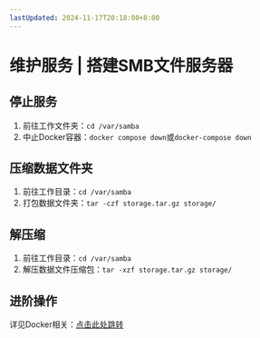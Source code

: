 ```yaml
---
lastUpdated: 2024-11-17T20:18:00+8:00
---
```


# 维护服务 | 搭建SMB文件服务器

## 停止服务

1. 前往工作文件夹：```cd /var/samba```
2. 中止Docker容器：```docker compose down```或```docker-compose down```

## 压缩数据文件夹

1. 前往工作目录：```cd /var/samba```
2. 打包数据文件夹：```tar -czf storage.tar.gz storage/```

## 解压缩

1. 前往工作目录：```cd /var/samba```
2. 解压数据文件压缩包：```tar -xzf storage.tar.gz storage/```

## 进阶操作

详见Docker相关：[点击此处跳转](/Docker/)